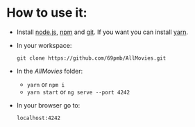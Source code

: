 # How to use it:

* Install [node.js](https://www.npmjs.com/get-npm), [npm](https://www.npmjs.com/get-npm) and [git](https://git-scm.com/downloads). If you want you can install [yarn](https://yarnpkg.com/en/docs/install).

* In your workspace: 

  `git clone https://github.com/69pmb/AllMovies.git`

* In the _AllMovies_ folder:

  * `yarn` or `npm i`
  * `yarn start` or `ng serve --port 4242`

* In your browser go to:

  `localhost:4242`

  ​
